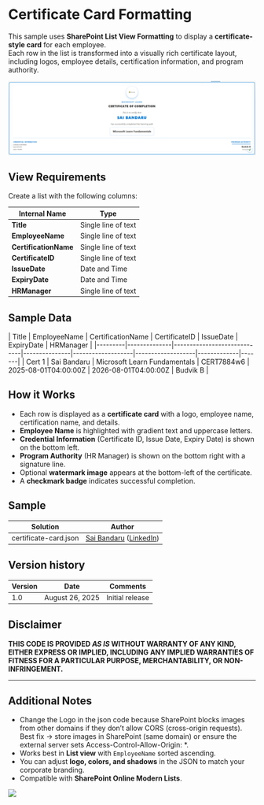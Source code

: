 # Certificate Card Formatting

This sample uses **SharePoint List View Formatting** to display a **certificate-style card** for each employee.  
Each row in the list is transformed into a visually rich certificate layout, including logos, employee details, certification information, and program authority.

![screenshot of the sample](assets/screenshot.png)

## View Requirements

Create a list with the following columns:

| Internal Name         | Type                     |
|-----------------------|--------------------------|
| **Title**             | Single line of text      |
| **EmployeeName**      | Single line of text      |
| **CertificationName** | Single line of text      |
| **CertificateID**     | Single line of text      |
| **IssueDate**         | Date and Time            |
| **ExpiryDate**        | Date and Time            |
| **HRManager**         | Single line of text      |


## Sample Data

| Title   | EmployeeName | CertificationName            | CertificateID | IssueDate           | ExpiryDate          | HRManager    |
|---------|--------------|-----------------------------|---------------|-------------------|-------------------|-------------|-------|
| Cert 1  | Sai Bandaru     | Microsoft Learn Fundamentals | CERT7884w6     | 2025-08-01T04:00:00Z | 2026-08-01T04:00:00Z | Budvik B  |

## How it Works

- Each row is displayed as a **certificate card** with a logo, employee name, certification name, and details.
- **Employee Name** is highlighted with gradient text and uppercase letters.
- **Credential Information** (Certificate ID, Issue Date, Expiry Date) is shown on the bottom left.
- **Program Authority** (HR Manager) is shown on the bottom right with a signature line.
- Optional **watermark image** appears at the bottom-left of the certificate.
- A **checkmark badge** indicates successful completion.

## Sample

Solution|Author
--------|---------
certificate-card.json | [Sai Bandaru](https://github.com/saiiiiiii) ([LinkedIn](https://www.linkedin.com/in/sai-bandaru-97a946153/))

## Version history

Version|Date|Comments
-------|----|--------
1.0|August 26, 2025|Initial release

## Disclaimer

**THIS CODE IS PROVIDED *AS IS* WITHOUT WARRANTY OF ANY KIND, EITHER EXPRESS OR IMPLIED, INCLUDING ANY IMPLIED WARRANTIES OF FITNESS FOR A PARTICULAR PURPOSE, MERCHANTABILITY, OR NON-INFRINGEMENT.**

---

## Additional Notes

- Change the Logo in the json code because SharePoint blocks images from other domains if they don’t allow CORS (cross-origin requests). Best fix → store images in SharePoint (same domain) or ensure the external server sets Access-Control-Allow-Origin: *. 
- Works best in **List view** with `EmployeeName` sorted ascending.
- You can adjust **logo, colors, and shadows** in the JSON to match your corporate branding.
- Compatible with **SharePoint Online Modern Lists**.  

<img src="https://pnptelemetry.azurewebsites.net/list-formatting/view-samples/certficate-card" />